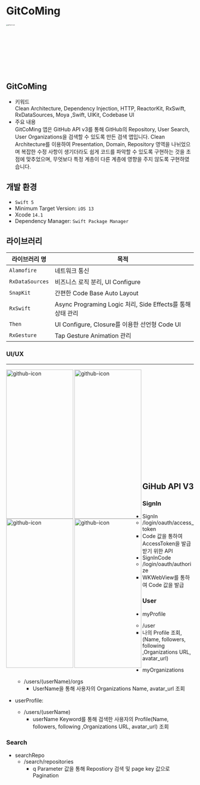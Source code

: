 # GitCoMing

<img width="500" height="500" src="https://user-images.githubusercontent.com/23008224/211275019-0102ac39-c908-48a5-8423-2676ff22fe79.png" alt="github-icon" style="zoom:25%;"/>

## GitCoMing



- 키워드  
  Clean Architecture, Dependency Injection, HTTP,  ReactorKit, RxSwift, RxDataSources, Moya  ,Swift, UIKit, Codebase UI
- 주요 내용  
  GitCoMing 앱은 GitHub API v3를 통해 GitHub의 Repository, User Search, User Organizations을 검색할 수 있도록 만든 검색 앱입니다. Clean Architecture를 이용하여 Presentation, Domain, Repository 영역을 나뉘었으며 복잡한 수정 사항이 생기더라도 쉽게 코드를 파악할 수 있도록 구현하는 것을 초점에 맞추었으며, 무엇보다 특정 계층이 다른 계층에 영향을 주지 않도록 구현하였습니다.

## 개발 환경


- `Swift 5`
- Minimum Target Version: `iOS 13`
- Xcode `14.1` 
- Dependency Manager: `Swift Package Manager`

## 라이브러리

| 라이브러리 명   | 목적                                                       |
| --------------- | ---------------------------------------------------------- |
| `Alamofire`     | 네트워크 통신                                              |
| `RxDataSources` | 비즈니스 로직 분리, UI Configure                           |
| `SnapKit`       | 간편한 Code Base Auto Layout                               |
| `RxSwift`       | Async Programing Logic 처리, Side Effects를 통해 상태 관리 |
| `Then`          | UI Configure, Closure를 이용한 선언형 Code UI              |
| `RxGesture`     | Tap Gesture Animation 관리                                 |


### UI/UX

---
<img width="180" height="400" align="left" src="https://user-images.githubusercontent.com/23008224/211286943-35281777-b6e1-4e61-9155-a2417caddb83.png" alt="github-icon"/> <img width="180" height="400" align="left" src="https://user-images.githubusercontent.com/23008224/211287050-2ef5daaa-a30e-4ea6-97b2-c65e16ccf35a.png" alt="github-icon"/> <img width="180" height="400" align="left" src="https://user-images.githubusercontent.com/23008224/211287444-b77470ee-3ada-49d7-a7cf-f9882ad62983.png" alt="github-icon"/> <img width="180" height="400" align="left" src="https://user-images.githubusercontent.com/23008224/211287625-36c731a3-0774-44d4-8ecd-ac50676d2d17.png" alt="github-icon"/> <br/><br/><br/> <br/> <br/> <br/> <br/> <br/> <br/> <br/> <br/> <br/> <br/> <br/> <br/> <br/>

## GiHub API V3

### SignIn

- SignIn
  - /login/oauth/access_token
    - Code 값을 통하여 AccessToken을 발급 받기 위한 API
- SignInCode
  - /login/oauth/authorize
    - WKWebView를 통하여 Code 값을 발급

### User
- myProfile
  - /user
    - 나의 Profile 조회, (Name, followers, following ,Organizations URL, avatar_url)
- myOrganizations
  - /users/\(userName)/orgs
    - UserName을 통해 사용자의 Organizations Name, avatar_url 조회

- userProfile: 
  - /users/\(userName)
    - userName Keyword를 통해 검색한 사용자의 Profile(Name, followers, following ,Organizations URL, avatar_url) 조회
    
### Search
  - searchRepo
    - /search/repositories
      - q Parameter 값을 통해 Repostiory 검색 및 page key 값으로 Pagination

